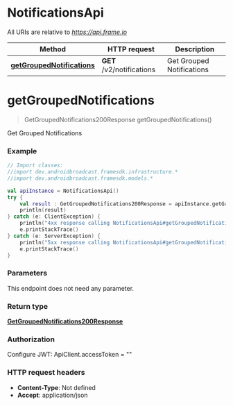 # NotificationsApi

All URIs are relative to *https://api.frame.io*

| Method | HTTP request | Description |
| ------------- | ------------- | ------------- |
| [**getGroupedNotifications**](NotificationsApi.md#getGroupedNotifications) | **GET** /v2/notifications | Get Grouped Notifications |


<a id="getGroupedNotifications"></a>
# **getGroupedNotifications**
> GetGroupedNotifications200Response getGroupedNotifications()

Get Grouped Notifications



### Example
```kotlin
// Import classes:
//import dev.androidbroadcast.framesdk.infrastructure.*
//import dev.androidbroadcast.framesdk.models.*

val apiInstance = NotificationsApi()
try {
    val result : GetGroupedNotifications200Response = apiInstance.getGroupedNotifications()
    println(result)
} catch (e: ClientException) {
    println("4xx response calling NotificationsApi#getGroupedNotifications")
    e.printStackTrace()
} catch (e: ServerException) {
    println("5xx response calling NotificationsApi#getGroupedNotifications")
    e.printStackTrace()
}
```

### Parameters
This endpoint does not need any parameter.

### Return type

[**GetGroupedNotifications200Response**](GetGroupedNotifications200Response.md)

### Authorization


Configure JWT:
    ApiClient.accessToken = ""

### HTTP request headers

 - **Content-Type**: Not defined
 - **Accept**: application/json

